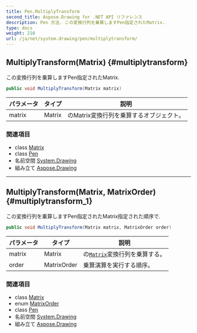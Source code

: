 ```yaml
---
title: Pen.MultiplyTransform
second_title: Aspose.Drawing for .NET API リファレンス
description: Pen 方法. この変換行列を乗算しますPen指定されたMatrix.
type: docs
weight: 210
url: /ja/net/system.drawing/pen/multiplytransform/
---
```

## MultiplyTransform(Matrix) {#multiplytransform}

この変換行列を乗算しますPen指定されたMatrix.

```csharp
public void MultiplyTransform(Matrix matrix)
```

| パラメータ | タイプ | 説明 |
| --- | --- | --- |
| matrix | Matrix | のMatrix変換行列を乗算するオブジェクト。 |

### 関連項目

* class [Matrix](../../../system.drawing.drawing2d/matrix/)
* class [Pen](../)
* 名前空間 [System.Drawing](../../pen/)
* 組み立て [Aspose.Drawing](../../../)

---

## MultiplyTransform(Matrix, MatrixOrder) {#multiplytransform_1}

この変換行列を乗算しますPen指定されたMatrix指定された順序で.

```csharp
public void MultiplyTransform(Matrix matrix, MatrixOrder order)
```

| パラメータ | タイプ | 説明 |
| --- | --- | --- |
| matrix | Matrix | の[`Matrix`](../../../system.drawing.drawing2d/matrix/)変換行列を乗算する。 |
| order | MatrixOrder | 乗算演算を実行する順序。 |

### 関連項目

* class [Matrix](../../../system.drawing.drawing2d/matrix/)
* enum [MatrixOrder](../../../system.drawing.drawing2d/matrixorder/)
* class [Pen](../)
* 名前空間 [System.Drawing](../../pen/)
* 組み立て [Aspose.Drawing](../../../)


